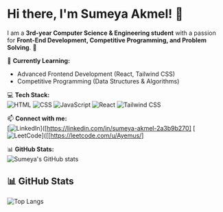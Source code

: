 # Hi there, I'm Sumeya Akmel! 👋

I am a **3rd-year Computer Science & Engineering student** with a passion for **Front-End Development, Competitive Programming, and Problem Solving**. 🚀 

🌱 **Currently Learning:**  
- Advanced Frontend Development (React, Tailwind CSS)  
- Competitive Programming (Data Structures & Algorithms)  

💻 **Tech Stack:**  
![HTML](https://img.shields.io/badge/-HTML-orange?style=flat-square&logo=html5)
![CSS](https://img.shields.io/badge/-CSS-blue?style=flat-square&logo=css3)
![JavaScript](https://img.shields.io/badge/-JavaScript-yellow?style=flat-square&logo=javascript)
![React](https://img.shields.io/badge/-React-blue?style=flat-square&logo=react)
![Tailwind CSS](https://img.shields.io/badge/-TailwindCSS-blue?style=flat-square&logo=tailwindcss)

📫 **Connect with me:**  
[![LinkedIn](https://img.shields.io/badge/-LinkedIn-blue?style=flat-square&logo=linkedin)]([https://linkedin.com/in/sumeya-akmel-2a3b9b270]
[![LeetCode](https://img.shields.io/badge/-LeetCode-orange?style=flat-square&logo=leetcode)]([[https://leetcode.com/u/Ayemus/]

📊 **GitHub Stats:**  
![Sumeya's GitHub stats](https://github-readme-stats.vercel.app/api?username=sumeya-ak&show_icons=true&theme=dark)
## 📊 GitHub Stats  

![Top Langs](https://github-readme-stats.vercel.app/api/top-langs/?username=sumeya-ak&layout=compact&theme=dark&hide_border=true)
